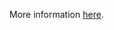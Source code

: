 More information [here](https://docs.prismacloud.io/en/enterprise-edition/policy-reference/aws-policies/aws-general-policies/bc-aws-387).
